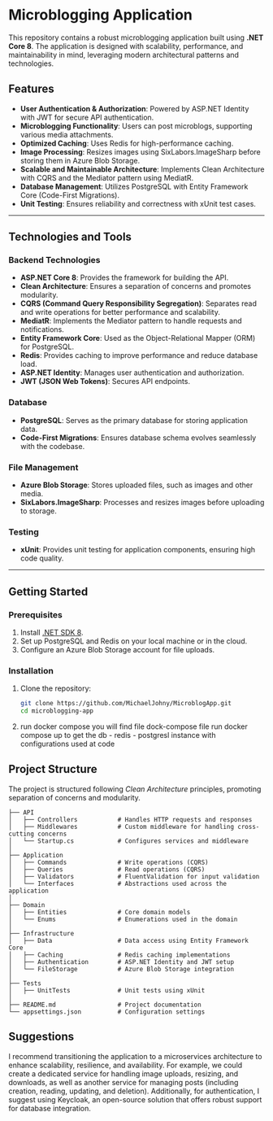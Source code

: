 # Microblogging Application

This repository contains a robust microblogging application built using **.NET Core 8**. The application is designed with scalability, performance, and maintainability in mind, leveraging modern architectural patterns and technologies.

## Features

- **User Authentication & Authorization**: Powered by ASP.NET Identity with JWT for secure API authentication.
- **Microblogging Functionality**: Users can post microblogs, supporting various media attachments.
- **Optimized Caching**: Uses Redis for high-performance caching.
- **Image Processing**: Resizes images using SixLabors.ImageSharp before storing them in Azure Blob Storage.
- **Scalable and Maintainable Architecture**: Implements Clean Architecture with CQRS and the Mediator pattern using MediatR.
- **Database Management**: Utilizes PostgreSQL with Entity Framework Core (Code-First Migrations).
- **Unit Testing**: Ensures reliability and correctness with xUnit test cases.

---

## Technologies and Tools

### Backend Technologies
- **ASP.NET Core 8**: Provides the framework for building the API.
- **Clean Architecture**: Ensures a separation of concerns and promotes modularity.
- **CQRS (Command Query Responsibility Segregation)**: Separates read and write operations for better performance and scalability.
- **MediatR**: Implements the Mediator pattern to handle requests and notifications.
- **Entity Framework Core**: Used as the Object-Relational Mapper (ORM) for PostgreSQL.
- **Redis**: Provides caching to improve performance and reduce database load.
- **ASP.NET Identity**: Manages user authentication and authorization.
- **JWT (JSON Web Tokens)**: Secures API endpoints.

### Database
- **PostgreSQL**: Serves as the primary database for storing application data.
- **Code-First Migrations**: Ensures database schema evolves seamlessly with the codebase.

### File Management
- **Azure Blob Storage**: Stores uploaded files, such as images and other media.
- **SixLabors.ImageSharp**: Processes and resizes images before uploading to storage.

### Testing
- **xUnit**: Provides unit testing for application components, ensuring high code quality.

---

## Getting Started

### Prerequisites
1. Install [.NET SDK 8](https://dotnet.microsoft.com/download).
2. Set up PostgreSQL and Redis on your local machine or in the cloud.
3. Configure an Azure Blob Storage account for file uploads.

### Installation

1. Clone the repository:
   ```bash
   git clone https://github.com/MichaelJohny/MicroblogApp.git
   cd microblogging-app
2. run docker compose
    you will find file dock-compose file run docker compose up to get the db - redis - postgresl instance with configurations used at code    

## Project Structure

The project is structured following *Clean Architecture* principles, promoting separation of concerns and modularity.

```plaintext
├── API
│   ├── Controllers           # Handles HTTP requests and responses
│   ├── Middlewares           # Custom middleware for handling cross-cutting concerns
│   └── Startup.cs            # Configures services and middleware
│
├── Application
│   ├── Commands              # Write operations (CQRS)
│   ├── Queries               # Read operations (CQRS)
│   ├── Validators            # FluentValidation for input validation
│   └── Interfaces            # Abstractions used across the application
│
├── Domain
│   ├── Entities              # Core domain models
│   └── Enums                 # Enumerations used in the domain
│
├── Infrastructure
│   ├── Data                  # Data access using Entity Framework Core
│   ├── Caching               # Redis caching implementations
│   ├── Authentication        # ASP.NET Identity and JWT setup
│   └── FileStorage           # Azure Blob Storage integration
│
├── Tests
│   ├── UnitTests             # Unit tests using xUnit
│
├── README.md                 # Project documentation
└── appsettings.json          # Configuration settings
```

## Suggestions

I recommend transitioning the application to a microservices architecture to enhance scalability, resilience, and availability. 
For example, we could create a dedicated service for handling image uploads, resizing, and downloads, as well as another service for managing posts (including creation, reading, updating, and deletion).
Additionally, for authentication, I suggest using Keycloak, an open-source solution that offers robust support for database integration.
